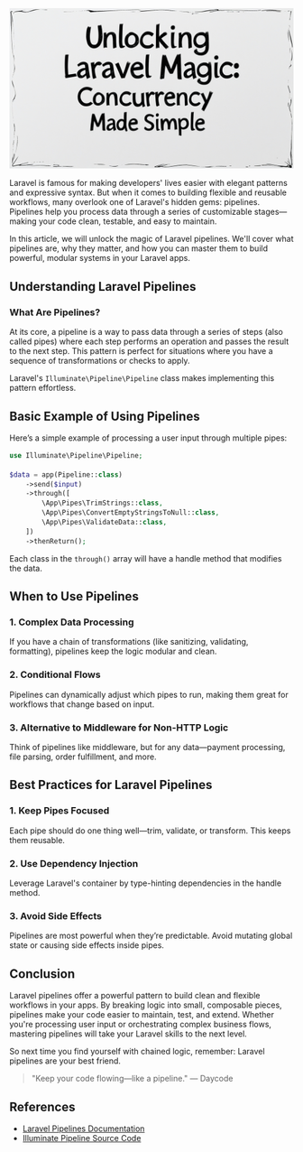 <p align="center">
  <img src="https://github.com/dayCod/personal-article/blob/main/concurrency-made-simple/image.jpg?raw=true" alt="Unlocking Laravel Magic: Concurrency Made Simple">
</p>

Laravel is famous for making developers' lives easier with elegant patterns and expressive syntax. But when it comes to building flexible and reusable workflows, many overlook one of Laravel's hidden gems: pipelines. Pipelines help you process data through a series of customizable stages—making your code clean, testable, and easy to maintain.

In this article, we will unlock the magic of Laravel pipelines. We'll cover what pipelines are, why they matter, and how you can master them to build powerful, modular systems in your Laravel apps.

## Understanding Laravel Pipelines

### What Are Pipelines?

At its core, a pipeline is a way to pass data through a series of steps (also called pipes) where each step performs an operation and passes the result to the next step. This pattern is perfect for situations where you have a sequence of transformations or checks to apply.

Laravel's `Illuminate\Pipeline\Pipeline` class makes implementing this pattern effortless.

## Basic Example of Using Pipelines

Here’s a simple example of processing a user input through multiple pipes:

```php
use Illuminate\Pipeline\Pipeline;

$data = app(Pipeline::class)
    ->send($input)
    ->through([
        \App\Pipes\TrimStrings::class,
        \App\Pipes\ConvertEmptyStringsToNull::class,
        \App\Pipes\ValidateData::class,
    ])
    ->thenReturn();
```

Each class in the `through()` array will have a handle method that modifies the data.

## When to Use Pipelines

### 1. Complex Data Processing

If you have a chain of transformations (like sanitizing, validating, formatting), pipelines keep the logic modular and clean.

### 2. Conditional Flows

Pipelines can dynamically adjust which pipes to run, making them great for workflows that change based on input.

### 3. Alternative to Middleware for Non-HTTP Logic

Think of pipelines like middleware, but for any data—payment processing, file parsing, order fulfillment, and more.


## Best Practices for Laravel Pipelines

### 1. Keep Pipes Focused

Each pipe should do one thing well—trim, validate, or transform. This keeps them reusable.

### 2. Use Dependency Injection

Leverage Laravel's container by type-hinting dependencies in the handle method.

### 3. Avoid Side Effects

Pipelines are most powerful when they’re predictable. Avoid mutating global state or causing side effects inside pipes.

## Conclusion

Laravel pipelines offer a powerful pattern to build clean and flexible workflows in your apps. By breaking logic into small, composable pieces, pipelines make your code easier to maintain, test, and extend. Whether you're processing user input or orchestrating complex business flows, mastering pipelines will take your Laravel skills to the next level.

So next time you find yourself with chained logic, remember: Laravel pipelines are your best friend.

> "Keep your code flowing—like a pipeline." — Daycode

## References

- [Laravel Pipelines Documentation](https://laravel.com/docs/12.x/pipelines)
- [Illuminate Pipeline Source Code](https://github.com/laravel/framework/blob/12.x/src/Illuminate/Pipeline/Pipeline.php)
